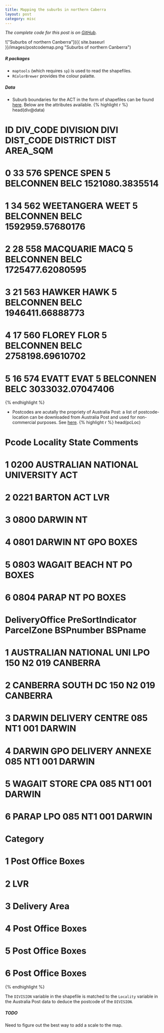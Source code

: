 ```yaml
---
title: Mapping the suburbs in northern Caberra
layout: post
category: misc
---
```


_The complete code for this post is on
[GitHub](https://github.com/mngu2382/CanHouse/blob/master/90-PostcodeMap.R)._

!["Suburbs of northern Canberra"]({{ site.baseurl }}/images/postcodemap.png "Suburbs of northern Canberra")

##### R packages
- `maptools` (which requires `sp`) is used to read the shapefiles.
- `RColorBrewer` provides the colour palatte.

##### Data
- Suburb boundaries for the ACT in the form of shapefiles can be found
  [here](http://data.gov.au/dataset/canberra-suburb-boundaries). Below
  are the attributes available.
{% highlight r %}
head(div@data)
#   ID DIV_CODE   DIVISION DIVI DIST_CODE  DISTRICT DIST         AREA_SQM
# 0 33      576     SPENCE SPEN         5 BELCONNEN BELC  1521080.3835514
# 1 34      562 WEETANGERA WEET         5 BELCONNEN BELC 1592959.57680176
# 2 28      558  MACQUARIE MACQ         5 BELCONNEN BELC 1725477.62080595
# 3 21      563     HAWKER HAWK         5 BELCONNEN BELC 1946411.66888773
# 4 17      560     FLOREY FLOR         5 BELCONNEN BELC 2758198.69610702
# 5 16      574      EVATT EVAT         5 BELCONNEN BELC 3033032.07047406
{% endhighlight %}

- Postcodes are acutally the propriety of Australia Post: a list of
  postcode-location can be downloaded from Australia Post and used for
  non-commercial purposes. See
  [here](http://auspost.com.au/apps/postcode.html).
{% highlight r %}
head(pcLoc)
#   Pcode                       Locality State  Comments
# 1  0200 AUSTRALIAN NATIONAL UNIVERSITY   ACT          
# 2  0221                         BARTON   ACT       LVR
# 3  0800                         DARWIN    NT          
# 4  0801                         DARWIN    NT GPO BOXES
# 5  0803                   WAGAIT BEACH    NT  PO BOXES
# 6  0804                          PARAP    NT  PO BOXES
#                DeliveryOffice PreSortIndicator ParcelZone BSPnumber  BSPname
# 1 AUSTRALIAN NATIONAL UNI LPO              150         N2       019 CANBERRA
# 2           CANBERRA SOUTH DC              150         N2       019 CANBERRA
# 3      DARWIN DELIVERY CENTRE              085        NT1       001   DARWIN
# 4  DARWIN GPO DELIVERY ANNEXE              085        NT1       001   DARWIN
# 5            WAGAIT STORE CPA              085        NT1       001   DARWIN
# 6                   PARAP LPO              085        NT1       001   DARWIN
#            Category
# 1 Post Office Boxes
# 2               LVR
# 3     Delivery Area
# 4 Post Office Boxes
# 5 Post Office Boxes
# 6 Post Office Boxes
{% endhighlight %}

The `DIVISION` variable in the shapefile is matched to the `Locality`
variable in the Australia Post data to deduce the postcode of the
`DIVISION`.

##### TODO
Need to figure out the best way to add a scale to the map.
